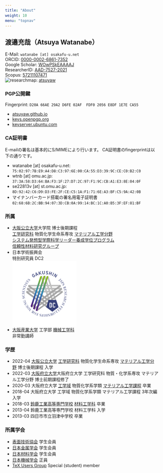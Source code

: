 ```yaml
---
title: "About"
weight: 10
menu: "topnav"
---
```


## 渡邉充哉（Atsuya Watanabe）

<i class="fa fa-envelope"></i> E-Mail: `watanabe [at] osakafu-u.net`  
<i class="ai ai-orcid ai"></i> ORCID: [0000-0002-6861-7352](https://orcid.org/0000-0002-6861-7352)  
<i class="ai ai-google-scholar ai"></i> Google Scholar: [WOwPSkEAAAAJ](https://scholar.google.com/citations?hl=ja&user=WOwPSkEAAAAJ)  
<i class="ai ai-clarivate"></i> ResearcherID: [AAD-7527-2021](https://www.webofscience.com/wos/author/rid/AAD-7527-2021)  
<i class="ai ai-scopus ai"></i> Scopus: [57211107471](https://www.scopus.com/authid/detail.uri?authorId=57211107471)
</br>
<img title='researchmap' alt='researchmap' src='https://researchmap.jp/outline/img/researchmap130.gif' align="left">:  <a href='https://researchmap.jp/atsuyaw' target='_blank'> atsuyaw</a>

### PGP公開鍵
Fingerprint: `D20A 66AE 29A2 D6FE 02AF  FDF0 2056 E8DF 1E7E CA55`
* [atsuyaw.github.io](/2056E8DF1E7ECA55.asc)
* [keys.openpgp.org](https://keys.openpgp.org/search?q=D20A66AE29A2D6FE02AFFDF02056E8DF1E7ECA55)
* [keyserver.ubuntu.com](http://keyserver.ubuntu.com/pks/lookup?op=vindex&search=0x2056e8df1e7eca55)

### CA証明書
E-mailの署名は基本的にS/MIMEにより行います。
CA証明書のfingerprintは以下の通りです。
* watanabe [at] osakafu-u.net: `75:02:97:7B:E9:A4:D8:C3:97:6E:00:CA:55:D3:39:9C:CE:C0:B2:C0`
* wtnb [at] omu.ac.jp: `37:3A:58:D3:64:BA:F3:1F:27:D7:2C:97:F1:9C:CB:A1:E3:8E:04:0F`
* se22813v [at] st.omu.ac.jp: `8D:92:42:C6:D9:D3:FE:2F:CE:C5:1A:F1:71:6E:A3:BF:C5:9A:42:0B`
* マイナンバーカード搭載の署名用電子証明書  
`02:68:6B:2C:BB:94:07:3D:CB:0A:99:14:BC:1C:A0:B5:3F:EF:81:BF`

### 所属
* [大阪公立大学](https://www.omu.ac.jp)大学院 博士後期課程  
    [工学研究科](https://www.omu.ac.jp/eng/graduate/) 物質化学生命系専攻 [マテリアル工学分野](https://www.omu.ac.jp/eng/mtr/)  
    [システム発想型学際科学リーダー養成学位プログラム](https://www.omu.ac.jp/las/sims/)  
    [信頼性材料研究グループ](http://www2.mtr.osakafu-u.ac.jp)
* 日本学術振興会  
    特別研究員 DC2  
    <img alt="JSPS GAKUSHIN" src="/images/logo_DC_stdColor.jpg" height="150rem" align="left" style="background-color:white;padding:2rem">
    <div style="clear:both;"></div>
* [大阪産業大学](https://www.osaka-sandai.ac.jp) 工学部 [機械工学科](https://www.osaka-sandai.ac.jp/fc/en/mech/)  
    非常勤講師

 ### 学歴
- 2022-04 [大阪公立大学](https://www.omu.ac.jp) [工学研究科](https://www.omu.ac.jp/eng) 物質化学生命系専攻 [マテリアル工学分野](https://www.omu.ac.jp/eng/mtr) 博士後期課程 入学
- 2022-03 [大阪府立大学](https://www.osakafu-u.ac.jp/)大阪府立大学 工学研究科 物質・化学系専攻 マテリアル工学分野 博士前期課程修了
- 2020-03 大阪府立大学 [工学域](http://www.eng.osakafu-u.ac.jp/) 物質化学系学類 [マテリアル工学課程](http://mtr1.osakafu-u.ac.jp/materials-jpn) 卒業
- 2018-04 大阪府立大学 工学域 物質化学系学類 マテリアル工学課程 3年次編入学
- 2018-03 [鈴鹿工業高等専門学校](https://www.suzuka-ct.ac.jp) [材料工学科](https://www.suzuka-ct.ac.jp/mse) 卒業
- 2013-04 鈴鹿工業高等専門学校 材料工学科 入学
- 2013-03 四日市市立羽津中学校 卒業

### 所属学会
- [表面技術協会](https://www.sfj.or.jp) 学生会員
- [日本金属学会](https://jimm.jp) 学生会員
- [日本材料学会](https://www.jsms.jp) 学生会員
- [日本機械学会](https://www.jsme.or.jp) 正員
- [TeX Users Group](https://tug.org) Special (student) member

